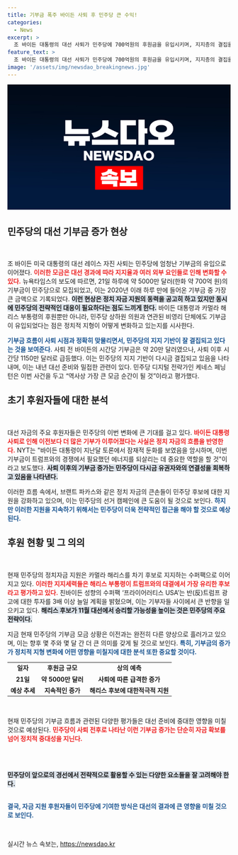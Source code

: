 ```yaml
---
title: 기부금 폭주 바이든 사퇴 후 민주당 큰 수익!
categories:
  - News
excerpt: >
  조 바이든 대통령의 대선 사퇴가 민주당에 700억원의 후원금을 유입시키며, 지지층의 결집을 이끌어냈다. 특히, 카멀라 해리스를 향한 수퍼팩의 지원이 급증하고 있어 민주당의 재정이 활기를 띠고 있다. 이 unprecedented한 기부 흐름이 정치 지형을 어떻게 바꿀지 주목된다!
feature_text: >
  조 바이든 대통령의 대선 사퇴가 민주당에 700억원의 후원금을 유입시키며, 지지층의 결집을 이끌어냈다. 특히, 카멀라 해리스를 향한 수퍼팩의 지원이 급증하고 있어 민주당의 재정이 활기를 띠고 있다. 이 unprecedented한 기부 흐름이 정치 지형을 어떻게 바꿀지 주목된다!
image: '/assets/img/newsdao_breakingnews.jpg'
---
```


<p><img src="/assets/img/newsdao_breakingnews.jpg" alt="pcversion 속보" /></p>

<h2 data-ke-size="size26">민주당의 대선 기부금 증가 현상</h2>

<p data-ke-size="size16">&nbsp;</p>

<p>조 바이든 미국 대통령의 대선 레이스 자진 사퇴는 민주당에 엄청난 기부금의 유입으로 이어졌다. <b><span style="color: #ee2323;">이러한 모금은 대선 경과에 따라 지지율과 여러 외부 요인들로 인해 변화할 수 있다.</span></b> 뉴욕타임스의 보도에 따르면, 21일 하루에 약 5000만 달러(한화 약 700억 원)의 기부금이 민주당으로 모집되었고, 이는 2020년 이래 하루 만에 들어온 기부금 중 가장 큰 금액으로 기록되었다. <b><span style="background-color: #21538527;">이런 현상은 정치 자금 지원의 동력을 공고히 하고 있지만 동시에 민주당의 전략적인 대응이 필요하다는 점도 느끼게 한다.</span></b> 바이든 대통령과 카멀라 해리스 부통령의 후원뿐만 아니라, 민주당 상하원 의원과 연관된 비영리 단체에도 기부금이 유입되었다는 점은 정치적 지형이 어떻게 변화하고 있는지를 시사한다.</p>

<p><b><span style="color: #1a5490;">기부금 흐름이 사퇴 시점과 정확히 맞물리면서, 민주당의 지지 기반이 잘 결집되고 있다는 것을 보여준다.</span></b> 사퇴 전 바이든의 시간당 기부금은 약 20만 달러였으나, 사퇴 이후 시간당 1150만 달러로 급등했다. 이는 민주당의 지지 기반이 다시금 결집되고 있음을 나타내며, 이는 내년 대선 준비와 밀접한 관련이 있다. 민주당 디지털 전략가인 케네스 페닝턴은 이번 사건을 두고 “역사상 가장 큰 모금 순간이 될 것”이라고 평가했다. </p>

<h2 data-ke-size="size26">초기 후원자들에 대한 분석</h2>

<p data-ke-size="size16">&nbsp;</p>

<p>대선 자금의 주요 후원자들은 민주당의 이번 변화에 큰 기대를 걸고 있다. <b><span style="color: #ee2323;">바이든 대통령 사퇴로 인해 이전보다 더 많은 기부가 이루어졌다는 사실은 정치 자금의 흐름을 반영한다.</span></b> NYT는 "바이든 대통령이 지난달 토론에서 잠재적 둔화를 보였음을 암시하며, 이번 기부금이 트럼프와의 경쟁에서 필요했던 에너지를 되살리는 데 중요한 역할을 할 것"이라고 보도했다. <b><span style="background-color: #21538527;">사퇴 이후의 기부금 증가는 민주당이 다시금 유권자와의 연결성을 회복하고 있음을 나타낸다.</span></b> </p>

<p>이러한 흐름 속에서, 브랜트 파카스와 같은 정치 자금의 큰손들이 민주당 후보에 대한 지원을 강화하고 있으며, 이는 민주당의 선거 캠페인에 큰 도움이 될 것으로 보인다. <b><span style="color: #1a5490;">하지만 이러한 지원을 지속하기 위해서는 민주당이 더욱 전략적인 접근을 해야 할 것으로 예상된다.</span></b> </p>

<h2 data-ke-size="size26">후원 현황 및 그 의의</h2>

<p data-ke-size="size16">&nbsp;</p>

<p>현재 민주당의 정치자금 지원은 카멀라 해리스를 차기 후보로 지지하는 수퍼팩으로 이어지고 있다. <b><span style="color: #ee2323;">이러한 지지세력들은 해리스 부통령이 트럼프와의 대결에서 가장 유리한 후보라고 평가하고 있다.</span></b> 친바이든 성향의 수퍼팩 ‘프라이어러티스 USA’는 반(反)트럼프 광고에 대한 투자를 3배 이상 늘일 계획을 밝혔으며, 이는 기부자들 사이에서 큰 반향을 일으키고 있다. <b><span style="background-color: #21538527;">해리스 후보가 11월 대선에서 승리할 가능성을 높이는 것은 민주당의 주요 전략이다.</span></b> </p>

<p>지금 현재 민주당의 기부금 모금 상황은 이전과는 완전히 다른 양상으로 흘러가고 있으며, 이는 향후 몇 주와 몇 달 간 더 큰 의미를 갖게 될 것으로 보인다. <b><span style="color: #1a5490;">특히, 기부금의 증가가 정치적 지형 변화에 어떤 영향을 미칠지에 대한 분석 또한 중요할 것이다.</span></b> </p>

<table>
  <tr>
    <td style="text-align: center; height: 17px;"><b>일자</b></td>
    <td style="text-align: center; height: 17px;"><b>후원금 규모</b></td>
    <td style="text-align: center; height: 17px;"><b>상의 예측</b></td>
  </tr>
  <tr>
    <td style="text-align: center; height: 17px;"><b>21일</b></td>
    <td style="text-align: center; height: 17px;"><b>약 5000만 달러</b></td>
    <td style="text-align: center; height: 17px;"><b>사퇴에 따른 급격한 증가</b></td>
  </tr>
  <tr>
    <td style="text-align: center; height: 17px;"><b>예상 추세</b></td>
    <td style="text-align: center; height: 17px;"><b>지속적인 증가</b></td>
    <td style="text-align: center; height: 17px;"><b>해리스 후보에 대한적극적 지원</b></td>
  </tr>
</table>

<p data-ke-size="size16">&nbsp;</p>

<p>현재 민주당의 기부금 흐름과 관련된 다양한 평가들은 대선 준비에 중대한 영향을 미칠 것으로 예상된다. <b><span style="color: #ee2323;">민주당이 사퇴 전후로 나타난 이런 기부금 증가는 단순히 자금 확보를 넘어 정치적 중대성을 지닌다.</span></b> </p>

<p><br/><br/></p>

<p><b><span style="background-color: #21538527;">민주당이 앞으로의 경선에서 전략적으로 활용할 수 있는 다양한 요소들을 잘 고려해야 한다.</span></b> <br/><br/></p>

<p><b><span style="color: #1a5490;">결국, 자금 지원 후원자들이 민주당에 기여한 방식은 대선의 결과에 큰 영향을 미칠 것으로 보인다.</span></b></p>

<p data-ke-size="size16">&nbsp;</p> 
실시간 뉴스 속보는, <a href="https://newsdao.kr" rel="dofollow">https://newsdao.kr</a>


